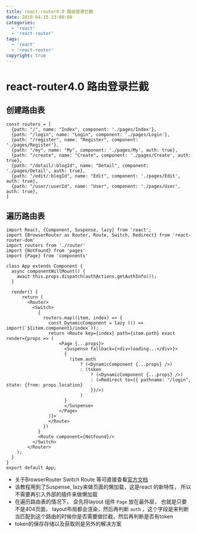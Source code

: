 ```yaml
---
title: react-router4.0 路由登录拦截
date: 2019-04-15 23:00:00
categories:
  - 'react'
  - 'react-router'
tags:
  - 'react'
  - 'react-router'
copyright: true
---
```


# react-router4.0 路由登录拦截

## 创建路由表
```react
const routers = [
  {path: "/", name: "Index", component: './pages/Index'},
  {path: "/login", name: "Login", component: './pages/Login'},
  {path: "/register", name: "Register", component: './pages/Register'},
  {path: "/my", name: "My", component: './pages/My', auth: true},
  {path: "/create", name: "Create", component: './pages/Create', auth: true},
  {path: "/detail/:blogId", name: "Detail", component: './pages/Detail', auth: true},
  {path: "/edit/:blogId", name: "Edit", component: './pages/Edit', auth: true},
  {path: "/user/:userId", name: "User", component: './pages/User', auth: true},
]
```

## 遍历路由表
```react
import React, {Component, Suspense, lazy} from 'react';
import {BrowserRouter as Router, Route, Switch, Redirect} from 'react-router-dom'
import routers from './router'
import {NotFound} from 'pages'
import {Page} from 'components'

class App extends Component {
  async componentWillMount() {
    await this.props.dispatch(authActions.getAuthInfo());
  }

  render() {
      return (
        <Router>
          <Switch>
            {
              routers.map((item, index) => {
                const DynamicComponent = lazy (() => import(`${item.component}/index`)); 
                return <Route key={index} path={item.path} exact render={props => (
                    <Page {...props}>
                      <Suspense fallback={<div>loading...</div>}>
                      {
                        !item.auth
                            ? (<DynamicComponent {...props} />)
                            : (token
                                ? (<DynamicComponent {...props} />)
                                : (<Redirect to={{ pathname: "/login", state: {from: props.location}
                                }}/>)
                            )
                      }
                      </Suspense>
                    </Page>
                )}>
                </Route>
              })
            }
            <Route component={NotFound}/>
          </Switch>
        </Router>
    );
  }
}
export default App;
```

- 关于BrowserRouter Switch Route 等可直接查看[官方文档](https://react-router.docschina.org/)
- 该教程用到了Suspense, lazy来做页面的懒加载，这是react 的新特性， 所以不需要再引入外部的插件来做懒加载
- 在遍历路由表的情况下， 会先将layout 组件 `Page` 放在最外层， 也就是只要不是404页面， layout布局都会渲染，然后再判断 `auth` ，这个字段是来判断当匹配到这个路由的时候你是否需要做拦截，然后再判断是否有token
- token的保存存储以及获取则是另外的解决方案